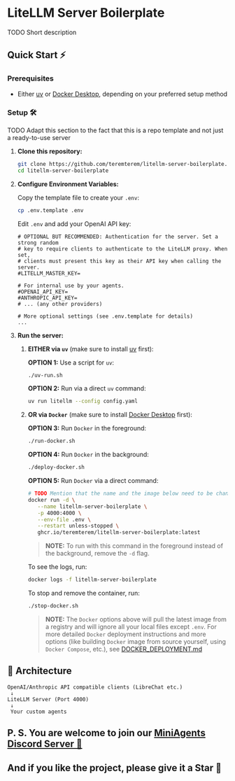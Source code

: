 # LiteLLM Server Boilerplate

TODO Short description

## Quick Start ⚡

### Prerequisites

- Either [uv](https://docs.astral.sh/uv/getting-started/installation/) or [Docker Desktop](https://docs.docker.com/desktop/), depending on your preferred setup method

### Setup 🛠️

TODO Adapt this section to the fact that this is a repo template and not just a ready-to-use server

1. **Clone this repository:**
   ```bash
   git clone https://github.com/teremterem/litellm-server-boilerplate.git
   cd litellm-server-boilerplate
   ```

2. **Configure Environment Variables:**

   Copy the template file to create your `.env`:
   ```bash
   cp .env.template .env
   ```
   Edit `.env` and add your OpenAI API key:
   ```dotenv
   # OPTIONAL BUT RECOMMENDED: Authentication for the server. Set a strong random
   # key to require clients to authenticate to the LiteLLM proxy. When set,
   # clients must present this key as their API key when calling the server.
   #LITELLM_MASTER_KEY=

   # For internal use by your agents.
   #OPENAI_API_KEY=
   #ANTHROPIC_API_KEY=
   # ... (any other providers)

   # More optional settings (see .env.template for details)
   ...
   ```

3. **Run the server:**

   1) **EITHER via `uv`** (make sure to install [uv](https://docs.astral.sh/uv/getting-started/installation/) first):

      **OPTION 1:** Use a script for `uv`:
      ```bash
      ./uv-run.sh
      ```

      **OPTION 2:** Run via a direct `uv` command:
      ```bash
      uv run litellm --config config.yaml
      ```

   2) **OR via `Docker`** (make sure to install [Docker Desktop](https://docs.docker.com/desktop/install/mac-install/) first):

      **OPTION 3:** Run `Docker` in the foreground:
      ```bash
      ./run-docker.sh
      ```

      **OPTION 4:** Run `Docker` in the background:
      ```bash
      ./deploy-docker.sh
      ```

      **OPTION 5:** Run `Docker` via a direct command:
      ```bash
      # TODO Mention that the name and the image below need to be changed
      docker run -d \
         --name litellm-server-boilerplate \
         -p 4000:4000 \
         --env-file .env \
         --restart unless-stopped \
         ghcr.io/teremterem/litellm-server-boilerplate:latest
      ```
      > **NOTE:** To run with this command in the foreground instead of the background, remove the `-d` flag.

      To see the logs, run:
      ```bash
      docker logs -f litellm-server-boilerplate
      ```

      To stop and remove the container, run:
      ```bash
      ./stop-docker.sh
      ```

      > **NOTE:** The `Docker` options above will pull the latest image from a registry and will ignore all your local files except `.env`. For more detailed `Docker` deployment instructions and more options (like building `Docker` image from source yourself, using `Docker Compose`, etc.), see [DOCKER_DEPLOYMENT.md](DOCKER_DEPLOYMENT.md)

## 📝 Architecture

```
OpenAI/Anthropic API compatible clients (LibreChat etc.)
 ↓
LiteLLM Server (Port 4000)
 ↓
 Your custom agents
```

## P. S. You are welcome to join our [MiniAgents Discord Server 👥](https://discord.gg/ptSvVnbwKt)

## And if you like the project, please give it a Star 💫

